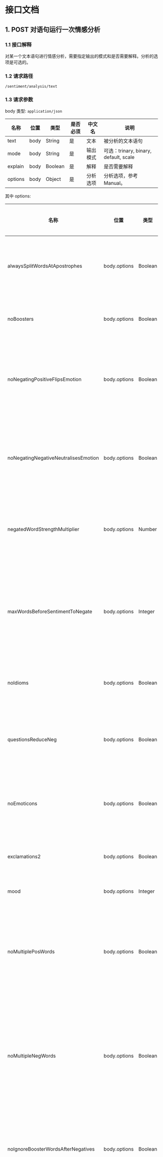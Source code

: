 # 接口文档

## 1. POST 对语句运行一次情感分析

### 1.1 接口解释

对某一个文本语句进行情感分析，需要指定输出的模式和是否需要解释。分析的选项是可选的。

### 1.2 请求路径

`/sentiment/analysis/text`

### 1.3 请求参数

body 类型: `application/json`

| 名称    | 位置 | 类型    | 是否必须 | 中文名   | 说明                                  |
| ------- | ---- | ------- | -------- | -------- | ------------------------------------- |
| text    | body | String  | 是       | 文本     | 被分析的文本语句                      |
| mode    | body | String  | 是       | 输出模式 | 可选：trinary, binary, default, scale |
| explain | body | Boolean | 是       | 解释     | 是否需要解释                          |
| options | body | Object  | 是       | 分析选项 | 分析选项，参考 Manual。               |

其中 options:

| 名称                                 | 位置         | 类型    | 是否必须 | 中文名                       | 说明                   |
| ------------------------------------ | ------------ | ------- | -------- | ---------------------------- | ---------------------- |
| alwaysSplitWordsAtApostrophes        | body.options | Boolean | 是       | 总是在撇号处分词             |                        |
| noBoosters                           | body.options | Boolean | 是       | 不使用助推词                 |                        |
| noNegatingPositiveFlipsEmotion       | body.options | Boolean | 是       | 不使用否定词反转情绪         |                        |
| noNegatingNegativeNeutralisesEmotion | body.options | Boolean | 是       | 不使用否定词中和消极词       |                        |
| negatedWordStrengthMultiplier        | body.options | Number  | 是       | 否定词的强度倍数             | 默认 0.5               |
| maxWordsBeforeSentimentToNegate      | body.options | Integer | 是       | 否定词与感情词之间的最大词数 | 默认 0                 |
| noIdioms                             | body.options | Boolean | 是       | 不使用习语                   |                        |
| questionsReduceNeg                   | body.options | Boolean | 是       | 在问句中减少消极情感         |                        |
| noEmoticons                          | body.options | Boolean | 是       | 不使用表情符号               |                        |
| exclamations2                        | body.options | Boolean | 是       | 感叹号分数加二               |                        |
| mood                                 | body.options | Integer | 是       | 心情                         | 可选值：-1, 0, 1       |
| noMultiplePosWords                   | body.options | Boolean | 是       | 不允许多个积极词增加积极情感 |                        |
| noMultipleNegWords                   | body.options | Boolean | 是       | 不允许多个消极词增加消极情感 |                        |
| noIgnoreBoosterWordsAfterNegatives   | body.options | Boolean | 是       | 不忽略否定词后的助推词       |                        |
| noDictionary                         | body.options | Boolean | 是       | 不使用字典纠正拼写           |                        |
| noDeleteExtraDuplicateLetters        | body.options | Boolean | 是       | 不删除单词中额外的重复字母   |                        |
| illegalDoubleLettersInWordMiddle     | body.options | String  | 是       | 单词中的非法重复字母         | 默认 ahijkquvxyz       |
| illegalDoubleLettersAtWordEnd        | body.options | String  | 是       | 单词末尾的非法重复字母       | 默认 achijkmnpqruvwxyz |
| noMultipleLetters                    | body.options | Boolean | 是       | 不允许重复单词               |                        |

示例1：

```json
{
    "text": "I don't hate you.",
	"mode": "default",
	"explain": true,
	"options": {
		"alwaysSplitWordsAtApostrophes": true,
		"noBoosters": true,
		"noNegatingPositiveFlipsEmotion": true,
		"noNegatingNegativeNeutralisesEmotion": true,
		"negatedWordStrengthMultiplier": 0.6,
		"maxWordsBeforeSentimentToNegate": 3,
		"noIdioms": true,
		"questionsReduceNeg": true,
		"noEmoticons": true,
		"exclamations2": true,
		"mood": -1,
		"noMultiplePosWords": true,
		"noMultipleNegWords": true,
		"noIgnoreBoosterWordsAfterNegatives": true,
		"noDictionary": true,
		"noDeleteExtraDuplicateLetters": true,
		"illegalDoubleLettersInWordMiddle": "ahijkquvxyz",
		"illegalDoubleLettersAtWordEnd": "achijkmnpqruvwxyz",
		"noMultipleLetters": true
	}
}
```



示例2：选项全为默认值

```json
{
    "text": "I don't hate you.",
	"mode": "default",
	"explain": false,
	"options": {
		"alwaysSplitWordsAtApostrophes": false,
		"noBoosters": false,
		"noNegatingPositiveFlipsEmotion": false,
		"noNegatingNegativeNeutralisesEmotion": false,
		"negatedWordStrengthMultiplier": 0.5,
		"maxWordsBeforeSentimentToNegate": 0,
		"noIdioms": false,
		"questionsReduceNeg": false,
		"noEmoticons": false,
		"exclamations2": false,
		"mood": -1,
		"noMultiplePosWords": false,
		"noMultipleNegWords": false,
		"noIgnoreBoosterWordsAfterNegatives": false,
		"noDictionary": false,
		"noDeleteExtraDuplicateLetters": false,
		"illegalDoubleLettersInWordMiddle": "ahijkquvxyz",
		"illegalDoubleLettersAtWordEnd": "achijkmnpqruvwxyz",
		"noMultipleLetters": false
	}
}
```





### 1.4 响应

```java
Result<TextAnalysisVO>;

class TextAnalysisVO {
    int val1;
    int val2;
    int val3;
    String explain;   
}
```

示例：

```json
{
  "code": 0,
  "msg": "success",
  "data": {
    "val1": 1,
    "val2": -1,
    "val3": 0,
    "explain": "I don't hate[-4] [=0 negation] you [sentence: 1,-1] [result: max + and - of any sentence][scale result = sum of pos and neg scores]"
  }
}
```

### 1.5 错误情况



## 2. POST 对文本文件内容运行一次情感分析

### 2.1 接口解释

对某一个文本文件的内容进行情感分析。需要指定输出的模式和是否需要解释。分析的选项是可选的。

### 2.2 请求路径

`/sentiment/analysis/file`

### 2.3 请求参数

body类型：`application/json`

| 名称    | 位置 | 类型    | 是否必须 | 中文名   | 说明                                  |
| ------- | ---- | ------- | -------- | -------- | ------------------------------------- |
| file    | body | String  | 是       | 文件     | 被分析的文件内容                      |
| mode    | body | String  | 是       | 输出模式 | 可选：trinary, binary, default, scope |
| explain | body | Boolean | 是       | 解释     | 是否需要解释                          |
| options | body | Object  | 是       | 分析选项 | 分析选项，参考 Manual和第一个API。    |

**options 中的参数参考第一个API**

示例1：

```json
{
    "file": "I don't hate you.\ndoesn't work. how do I do this?\nExcellent! Just what i needed!",
	"mode": "trinary",
	"explain": false,
    "options": {
		"alwaysSplitWordsAtApostrophes": false,
		"noBoosters": false,
		"noNegatingPositiveFlipsEmotion": false,
		"noNegatingNegativeNeutralisesEmotion": false,
		"negatedWordStrengthMultiplier": 0.5,
		"maxWordsBeforeSentimentToNegate": 0,
		"noIdioms": false,
		"questionsReduceNeg": false,
		"noEmoticons": false,
		"exclamations2": false,
		"mood": -1,
		"noMultiplePosWords": false,
		"noMultipleNegWords": false,
		"noIgnoreBoosterWordsAfterNegatives": false,
		"noDictionary": false,
		"noDeleteExtraDuplicateLetters": false,
		"illegalDoubleLettersInWordMiddle": "ahijkquvxyz",
		"illegalDoubleLettersAtWordEnd": "achijkmnpqruvwxyz",
		"noMultipleLetters": false
	}
}
```



### 2.4 响应

```java
Result<FileAnalysisVO>;

FileAnalysisVO {
    String result;
}
```

```json
{
  "code": 0,
  "msg": "success",
  "data": {
      "result": "Positive	Negative	Text\n1	-1	I don't hate you.\n1	-1	doesn't work. how do I do this?\n5	-1	Excellent! Just what i needed!\n"
  }
}
```

### 2.5 错误情况

